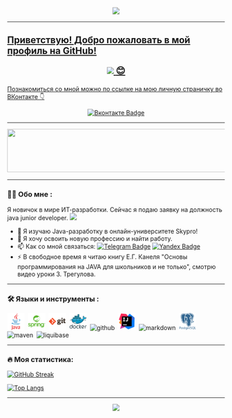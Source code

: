  <div id="badges">
  <a href="https://TKaterinaS.com/ghpvc/?username=TKaterinaS">
  <img src="https://img.shields.io/badge/-blue?logo=PROFILE VIEWS&logoColor=black&style=plastic&label=PROFILE+VIEWS&color=blue"alt=""/>
  </div>


 <p align="center">
  <img src="https://media.giphy.com/media/wO2IwwZhEV8RxcjWxT/giphy.gif" width="200"/>
    </p>
  
---------------------------------------------
  
  ##  Приветствую! Добро пожаловать в мой профиль на GitHub!  <p align="center"><img src="https://media.giphy.com/media/hvRJCLFzcasrR4ia7z/giphy.gif" width="30px"/>  :blush:</p>
  Познакомиться со мной можно по ссылке на мою личную страничку во ВКонтакте  :point_down:
  
  <p align="center">
  <a href="https://vk.com/id105362000">
    <img src=https://img.shields.io/badge/Вконтакте-blue?logo=vk&logoColor=white&style=plastic alt="Вконтакте Badge"/>
  </a>
  </p>
  
  --------------------------------------------
  
<div id="header" align="center">
  <img src="https://media.giphy.com/media/QpVUMRUJGokfqXyfa1/giphy.gif" width="1000", height ="100"/>
</div>

---------------------------------------
### :woman_technologist: Обо мне :
  <div>
    Я новичок в мире ИТ-разработки. Сейчас я подаю заявку на должность java junior developer.  <img src="https://media.giphy.com/media/j0HjChGV0J44KrrlGv/giphy.gif" width="50">
  </div>
  
- 🔭 Я изучаю Java-разработку в онлайн-университете Skypro!
- 🌱 Я хочу освоить новую профессию и найти работу.
- 📫 Как со мной связаться: [![Telegram Badge](https://img.shields.io/badge/-Telegram-blue?style=plastic&logo=Telegram&logoColor=white)](https://t.me/T_Katerina_S)
  [![Yandex Badge](https://img.shields.io/badge/-Yandex-yellow?style=plastic&logo=Y&logoColor=white)](mailto:katerina.tokan@yandex.ru)
- ⚡ В свободное время я читаю книгу Е.Г. Канеля "Основы программирования на JAVA для школьников и не только", смотрю видео уроки З. Трегулова.
  
---------------
  ### :hammer_and_wrench: Языки и инструменты :
  <div>
  <img src="https://github.com/devicons/devicon/blob/master/icons/java/java-original-wordmark.svg" title="Java" alt="Java" width="40" height="40"/>&nbsp;
  <img src="https://github.com/devicons/devicon/blob/master/icons/spring/spring-original-wordmark.svg" title="Spring" alt="Spring" width="40" height="40"/>&nbsp;
  <img src="https://github.com/devicons/devicon/blob/master/icons/git/git-original-wordmark.svg" title="Git" **alt="Git" width="40" height="40"/>&nbsp;
  <img src="https://github.com/devicons/devicon/blob/master/icons/docker/docker-original-wordmark.svg" title="Docker" alt="Docker" width="40" height="40"/>&nbsp;
  <img src="https://yt3.ggpht.com/ytc/AMLnZu9Pqp04M1jiz2TWQQsCmsPH-btBTKt-191Ah90=s900-c-k-c0x00ffffff-no-rj" title="github" alt="github" width="40" height="40"/>&nbsp;
  <img src="https://github.com/devicons/devicon/blob/master/icons/intellij/intellij-original.svg" title="intellij" alt="intellij" width="40" height="40"/>&nbsp;
  <img src="https://iphone-image.apkpure.com/v2/app/1/5/9/159a1df85e61f6db180dafa5cfd4e5f9.png" title="markdown" alt="markdown" width="40" height="40"/>&nbsp;
  <img src="https://github.com/devicons/devicon/blob/master/icons/postgresql/postgresql-plain-wordmark.svg" title="postgresql" alt="postgresql" width="40" height="40"/>&nbsp;
     <img src="https://spin.atomicobject.com/wp-content/uploads/Maven-1200x643.png" title="maven" alt="maven" width="40" height="40"/>&nbsp;
     <img src="https://dataenginer.ru/wp-content/uploads/2022/08/image-14.png" title="liquibase" alt="liquibase" width="40" height="40"/>&nbsp;
    
----------------------------------
### 🔥 Моя статистика:  
[![GitHub Streak](http://github-readme-streak-stats.herokuapp.com?user=TKaterinaS&theme=github-dark-blue&locale=ru&date_format=j%20M%5B%20Y%5D)](https://git.io/streak-stats)
    
[![Top Langs](https://github-readme-stats.vercel.app/api/top-langs/?username=TKaterinaS&layout=compact&theme=github-dark-blue)](https://github.com/anuraghazra/github-readme-stats)
    
------------------------------
    
<div id="header" align="center">
  <img src="https://media.giphy.com/media/iJWXxAr2Za6EtN2Row/giphy.gif" width="90"/>
</div>


